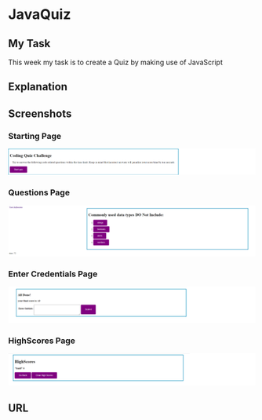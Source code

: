 # JavaQuiz
## My Task
This week my task is to create a Quiz by making use of JavaScript


## Explanation



## Screenshots
### Starting Page
![alt text](/images/1.png)
### Questions Page
![alt text](/images/2.png)
### Enter Credentials Page
![alt text](/images/3.png)
### HighScores Page
![alt text](/images/4.png)



## URL